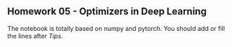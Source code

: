## Homework 05 - Optimizers in Deep Learning

The notebook is totally based on numpy and pytorch. You should add or fill the lines after *Tips*.
